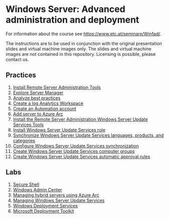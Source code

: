 # Windows Server: Advanced administration and deployment

For information about the course see <https://www.etc.at/seminare/Winfad/>.

The instructions are to be used in conjunction with the original presentation slides and virtual machine images only. The slides and virtual machine images are not contained in this repository. Licensing is possible, please contact us.

## Practices

1. [Install Remote Server Administration Tools](Practices/Install-Remote-Server-Administration-Tools.md)
1. [Explore Server Manager](Practices/Explore-Server-Manager.md)
1. [Analyze best practices](Practices/Analyze-best-practices.md)
1. [Create a log Analytics Workspace](Practices/Create-a-Log-Analytics-Workspace.md)
1. [Create an Automation account](Practices/Create-an-Automation-account.md)
1. [Add server to Azure Arc](Practices/Add-server-to-Azure-Arc.md)
1. [Install the Remote Server Administration Windows Server Update Services Tools](Practices/Install-the-Remote-Server-Administration-Windows-Update-Services-Tools.md)
1. [Install Windows Server Update Services role](Practices/Install-Windows-Server-Update-Services-role.md)
1. [Synchronize Windows Server Update Services languages, products, and categories](Practices/Synchronize-Windows-Server-Update-Services-languages-products-and-categories.md)
1. [Configure Windows Server Update Services synchronization](Practices/Configure-Windows-Server-Update-Services-synchronization.md)
1. [Create Windows Server Update Services computer groups](Practices/Create-Windows-Server-Update-Services-computer-groups.md)
1. [Create Windows Server Update Services automatic approval rules](Practices/Create-Windows-Server-Update-Services-automatic-approval-rules.md)
<!-- 1. [Install the Microsoft Deployment Toolkit](Practices/Install-the-Microsoft-Deployment-Toolkit.md) -->

## Labs

1. [Secure Shell](Labs/Secure-Shell.md)
1. [Windows Admin Center](Labs/Windows-Admin-Center.md)
1. [Managing hybrid servers using Azure Arc](Labs/Managing-hybrid-servers-using-Azure-Arc.md)
1. [Managing Windows Server Update Services](Labs/Managing-Windows-Server-Update-Services.md)
1. [Windows Deployment Services](Labs/Windows-Deployment-Services.md)
1. [Microsoft Deployment Toolkit](Labs/Microsoft-Deployment-Toolkit.md)
